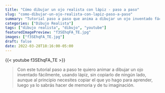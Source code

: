 ```yaml
---
title: "Cómo dibujar un ojo realista con lápiz - paso a paso"
slug: "como-dibujar-un-ojo-realista-con-lapiz-paso-a-paso"
summary: "Tutorial paso a paso que anima a dibujar un ojo inventado fácilmente, usando lápiz."
categories: ["Dibujo Realista"]
tags: ["dibujo realista", "dibujo", "youtube"]
featuredImagePreview: "f3SEhqFA_TE.jpg"
images: ["f3SEhqFA_TE.jpg"]
draft: false
date: 2022-03-28T18:16:00-05:00
---
```


{{< youtube f3SEhqFA_TE >}}

> Con este tutorial paso a paso te quiero animar a dibujar un ojo inventado fácilmente, usando lápiz, sin copiarlo de ningún lado, aunque al principio necesites copiar el que yo hago para aprender, luego ya lo sabrás hacer de memoria y de tu imaginación.